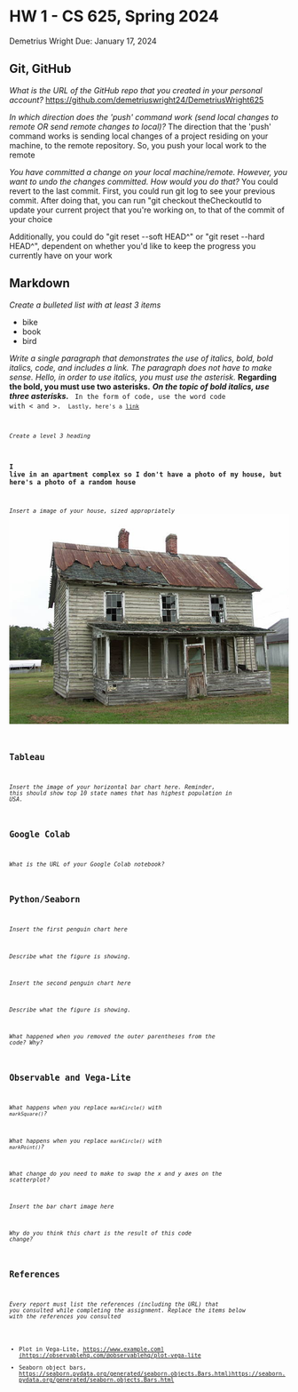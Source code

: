 # HW 1 - CS 625, Spring 2024

Demetrius Wright 
Due: January 17, 2024

## Git, GitHub

*What is the URL of the GitHub repo that you created in your personal account?*
https://github.com/demetriuswright24/DemetriusWright625
   
*In which direction does the 'push' command work (send local changes to remote OR send remote changes to local)?*
The direction that the 'push' command works is sending local changes of a project residing on your machine, to the remote repository. So, you push your local work to the remote

*You have committed a change on your local machine/remote. However, you want to undo the changes committed. How would you do that?*
You could revert to the last commit. First, you could run git log to see your previous commit. After doing that, you can run "git checkout theCheckoutId to update your current project that you're working on, to that of the commit of your choice

Additionally, you could do "git reset --soft HEAD^" or "git reset --hard HEAD^", dependent on whether you'd like to keep the progress you currently have on your work
## Markdown

*Create a bulleted list with at least 3 items*
- bike
- book
- bird

*Write a single paragraph that demonstrates the use of italics, bold, bold italics, code, and includes a link. The paragraph does not have to make sense.*
*Hello, in order to use italics, you must use the asterisk.* **Regarding the bold, you must use two asterisks.** ***On the topic of bold italics, use three asterisks.*** <code> In the form of code, use the word code with < and >. <code> Lastly, here's a [link](https://optical.toys/waterfall-effect/)

*Create a level 3 heading*
### I live in an apartment complex so I don't have a photo of my house, but here's a photo of a random house

*Insert a image of your house, sized appropriately*
![house](istockphoto-131720047-612x612.jpg)

## Tableau

*Insert the image of your horizontal bar chart here. Reminder, this should show top 10 state names that has highest population in USA.*

## Google Colab

*What is the URL of your Google Colab notebook?*

## Python/Seaborn

*Insert the first penguin chart here*

*Describe what the figure is showing.*

*Insert the second penguin chart here*

*Describe what the figure is showing.*

*What happened when you removed the outer parentheses from the code? Why?*

## Observable and Vega-Lite

*What happens when you replace `markCircle()` with `markSquare()`?*

*What happens when you replace `markCircle()` with `markPoint()`?*

*What change do you need to make to swap the x and y axes on the scatterplot?*

*Insert the bar chart image here*

*Why do you think this chart is the result of this code change?*

## References

*Every report must list the references (including the URL) that you consulted while completing the assignment. Replace the items below with the references you consulted*

* Plot in Vega-Lite, <https://www.example.com](https://observablehq.com/@observablehq/plot-vega-lite>
* Seaborn object bars, <https://seaborn.pydata.org/generated/seaborn.objects.Bars.html)https://seaborn.pydata.org/generated/seaborn.objects.Bars.html>